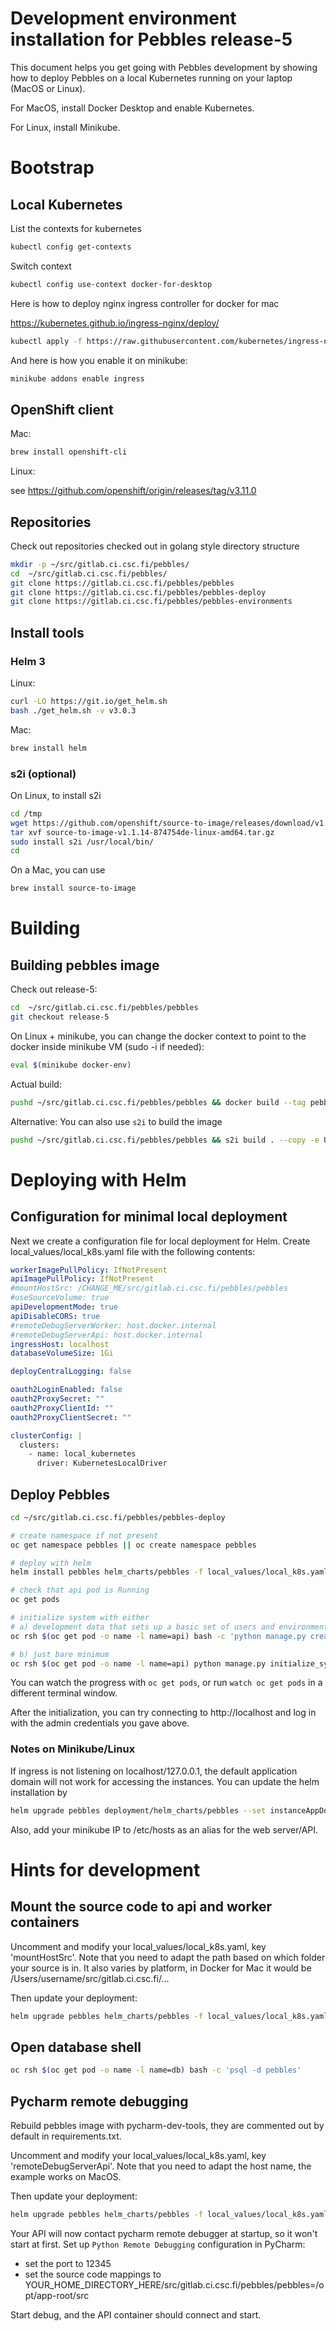 # Development environment installation for Pebbles release-5

This document helps you get going with Pebbles development by showing how to deploy Pebbles on a local Kubernetes
running on your laptop (MacOS or Linux). 

For MacOS, install Docker Desktop and enable Kubernetes.

For Linux, install Minikube.

# Bootstrap

## Local Kubernetes
List the contexts for kubernetes

```bash
kubectl config get-contexts
```

Switch context

```bash
kubectl config use-context docker-for-desktop
```

Here is how to deploy nginx ingress controller for docker for mac

https://kubernetes.github.io/ingress-nginx/deploy/

```bash
kubectl apply -f https://raw.githubusercontent.com/kubernetes/ingress-nginx/controller-0.32.0/deploy/static/provider/cloud/deploy.yaml
```

And here is how you enable it on minikube:

```bash
minikube addons enable ingress
```

## OpenShift client

Mac:

```bash
brew install openshift-cli
```

Linux: 

see https://github.com/openshift/origin/releases/tag/v3.11.0

## Repositories

Check out repositories checked out in golang style directory structure

```bash
mkdir -p ~/src/gitlab.ci.csc.fi/pebbles/
cd  ~/src/gitlab.ci.csc.fi/pebbles/
git clone https://gitlab.ci.csc.fi/pebbles/pebbles
git clone https://gitlab.ci.csc.fi/pebbles/pebbles-deploy
git clone https://gitlab.ci.csc.fi/pebbles/pebbles-environments
```

## Install tools

### Helm 3

Linux:

```bash
curl -LO https://git.io/get_helm.sh
bash ./get_helm.sh -v v3.0.3
```

Mac:
```bash
brew install helm
```

### s2i (optional)
On Linux, to install s2i

```bash
cd /tmp
wget https://github.com/openshift/source-to-image/releases/download/v1.1.14/source-to-image-v1.1.14-874754de-linux-amd64.tar.gz
tar xvf source-to-image-v1.1.14-874754de-linux-amd64.tar.gz
sudo install s2i /usr/local/bin/
cd
```

On a Mac, you can use

```bash
brew install source-to-image
```


# Building

## Building pebbles image

Check out release-5:

```bash
cd  ~/src/gitlab.ci.csc.fi/pebbles/pebbles
git checkout release-5
```

On Linux + minikube, you can change the docker context to point to the docker inside minikube VM 
(sudo -i if needed):

```bash
eval $(minikube docker-env)
```

Actual build:

```bash
pushd ~/src/gitlab.ci.csc.fi/pebbles/pebbles && docker build --tag pebbles:latest . --file=deployment/pebbles-s2i.Dockerfile && popd
```

Alternative: You can also use `s2i` to build the image

```bash
pushd ~/src/gitlab.ci.csc.fi/pebbles/pebbles && s2i build . --copy -e UPGRADE_PIP_TO_LATEST=1 centos/python-38-centos7 pebbles && popd
```

# Deploying with Helm

## Configuration for minimal local deployment
Next we create a configuration file for local deployment for Helm. 
Create local_values/local_k8s.yaml file with the following contents:

```yaml
workerImagePullPolicy: IfNotPresent
apiImagePullPolicy: IfNotPresent
#mountHostSrc: /CHANGE_ME/src/gitlab.ci.csc.fi/pebbles/pebbles
#useSourceVolume: true
apiDevelopmentMode: true
apiDisableCORS: true
#remoteDebugServerWorker: host.docker.internal
#remoteDebugServerApi: host.docker.internal
ingressHost: localhost
databaseVolumeSize: 1Gi

deployCentralLogging: false

oauth2LoginEnabled: false
oauth2ProxySecret: ""
oauth2ProxyClientId: ""
oauth2ProxyClientSecret: ""

clusterConfig: |
  clusters:
    - name: local_kubernetes
      driver: KubernetesLocalDriver
```

## Deploy Pebbles

```bash
cd ~/src/gitlab.ci.csc.fi/pebbles/pebbles-deploy

# create namespace if not present
oc get namespace pebbles || oc create namespace pebbles

# deploy with helm
helm install pebbles helm_charts/pebbles -f local_values/local_k8s.yaml --set overrideSecret=1

# check that api pod is Running 
oc get pods

# initialize system with either 
# a) development data that sets up a basic set of users and environments 
oc rsh $(oc get pod -o name -l name=api) bash -c 'python manage.py create_database; python manage.py load_test_data devel_dataset.yaml; python manage.py reset_worker_password'

# b) just bare minimum
oc rsh $(oc get pod -o name -l name=api) python manage.py initialize_system -e admin@example.org -p admin
```

You can watch the progress with `oc get pods`, or run `watch oc get pods` in a different terminal window.

After the initialization, you can try connecting to http://localhost and log in with the admin credentials you gave
above.

### Notes on Minikube/Linux

If ingress is not listening on localhost/127.0.0.1, the default application domain will not work for accessing the instances.
You can update the helm installation by

```bash
helm upgrade pebbles deployment/helm_charts/pebbles --set instanceAppDomain=YOUR-MINIKUBE-IP-WITH-DASHES.nip.io
```

Also, add your minikube IP to /etc/hosts as an alias for the web server/API.

# Hints for development

## Mount the source code to api and worker containers

Uncomment and modify your local_values/local_k8s.yaml, key 'mountHostSrc'. Note that you need to adapt the path based
on which folder your source is in. It also varies by platform, in Docker for Mac it would be 
/Users/username/src/gitlab.ci.csc.fi/...

Then update your deployment:

```bash
helm upgrade pebbles helm_charts/pebbles -f local_values/local_k8s.yaml
```

## Open database shell
```bash
oc rsh $(oc get pod -o name -l name=db) bash -c 'psql -d pebbles'
```

## Pycharm remote debugging

Rebuild pebbles image with pycharm-dev-tools, they are commented out by default in requirements.txt. 

Uncomment and modify your local_values/local_k8s.yaml, key 'remoteDebugServerApi'. Note that you need to adapt the host
name, the example works on MacOS. 

Then update your deployment:

```bash
helm upgrade pebbles helm_charts/pebbles -f local_values/local_k8s.yaml
```

Your API will now contact pycharm remote debugger at startup, so it won't start at first. Set up 
`Python Remote Debugging` configuration in PyCharm:
 
 * set the port to 12345
 * set the source code mappings to YOUR_HOME_DIRECTORY_HERE/src/gitlab.ci.csc.fi/pebbles/pebbles=/opt/app-root/src

Start debug, and the API container should connect and start.
